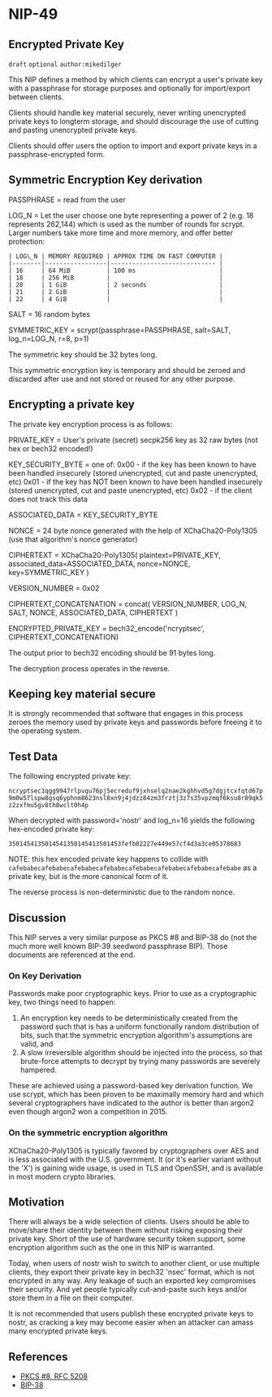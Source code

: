 
NIP-49
======

Encrypted Private Key
---------------------

`draft` `optional` `author:mikedilger`

This NIP defines a method by which clients can encrypt a user's private key with a passphrase for storage purposes and optionally for import/export between clients.

Clients should handle key material securely, never writing unencrypted private keys to longterm storage, and should discourage the use of cutting and pasting unencrypted private keys.

Clients should offer users the option to import and export private keys in a passphrase-encrypted form.

Symmetric Encryption Key derivation
-----------------------------------

PASSPHRASE = read from the user

LOG\_N = Let the user choose one byte representing a power of 2 (e.g. 18 represents 262,144) which is used as the number of rounds for scrypt. Larger numbers take more time and more memory, and offer better protection:

    | LOG\_N | MEMORY REQUIRED | APPROX TIME ON FAST COMPUTER |
    |--------|-----------------|----------------------------- |
    | 16     | 64 MiB          | 100 ms                       |
    | 18     | 256 MiB         |                              |
    | 20     | 1 GiB           | 2 seconds                    |
    | 21     | 2 GiB           |                              |
    | 22     | 4 GiB           |                              |

SALT = 16 random bytes

SYMMETRIC_KEY = scrypt(passphrase=PASSPHRASE, salt=SALT, log\_n=LOG\_N, r=8, p=1)

The symmetric key should be 32 bytes long.

This symmetric encryption key is temporary and should be zeroed and discarded after use and not stored or reused for any other purpose.


Encrypting a private key
------------------------

The private key encryption process is as follows:

PRIVATE\_KEY = User's private (secret) secpk256 key as 32 raw bytes (not hex or bech32 encoded!)

KEY\_SECURITY\_BYTE = one of:
  0x00 - if the key has been known to have been handled insecurely (stored unencrypted, cut and paste unencrypted, etc)
  0x01 - if the key has NOT been known to have been handled insecurely (stored unencrypted, cut and paste unencrypted, etc)
  0x02 - if the client does not track this data

ASSOCIATED\_DATA = KEY\_SECURITY\_BYTE

NONCE = 24 byte nonce generated with the help of XChaCha20-Poly1305 (use that algorithm's nonce generator)

CIPHERTEXT = XChaCha20-Poly1305(
    plaintext=PRIVATE\_KEY,
    associated_data=ASSOCIATED\_DATA,
    nonce=NONCE,
    key=SYMMETRIC\_KEY
)

VERSION\_NUMBER = 0x02

CIPHERTEXT_CONCATENATION = concat(
    VERSION\_NUMBER,
    LOG\_N,
    SALT,
    NONCE,
    ASSOCIATED\_DATA,
    CIPHERTEXT
)

ENCRYPTED\_PRIVATE\_KEY = bech32_encode('ncryptsec', CIPHERTEXT\_CONCATENATION)

The output prior to bech32 encoding should be 91 bytes long.

The decryption process operates in the reverse.


Keeping key material secure
---------------------------

It is strongly recommended that software that engages in this process zeroes the memory used by private keys and passwords before freeing it to the operating system.

Test Data
---------

The following encrypted private key:

`ncryptsec1qgg9947rlpvqu76pj5ecreduf9jxhselq2nae2kghhvd5g7dgjtcxfqtd67p9m0w57lspw8gsq6yphnm8623nsl8xn9j4jdzz84zm3frztj3z7s35vpzmqf6ksu8r89qk5z2zxfmu5gv8th8wclt0h4p`

When decrypted with password='nostr' and log_n=16 yields the following hex-encoded private key:

`3501454135014541350145413501453fefb02227e449e57cf4d3a3ce05378683`

NOTE: this hex encoded private key happens to collide with `cafebabecafebabecafebabecafebabecafebabecafebabecafebabecafebabe` as a private key, but is the more canonical form of it.

The reverse process is non-deterministic due to the random nonce.

Discussion
----------

This NIP serves a very similar purpose as PKCS #8 and BIP-38 do (not the much more well known BIP-39 seedword passphrase BIP). Those documents are referenced at the end.

### On Key Derivation

Passwords make poor cryptographic keys. Prior to use as a cryptographic key, two things need to happen:

1. An encryption key needs to be deterministically created from the password such that is has a uniform functionally random distribution of bits, such that the symmetric encryption algorithm's assumptions are valid, and
2. A slow irreversible algorithm should be injected into the process, so that brute-force attempts to decrypt by trying many passwords are severely hampered.

These are achieved using a password-based key derivation function. We use scrypt, which has been proven to be maximally memory hard and which several cryptographers have indicated to the author is better than argon2 even though argon2 won a competition in 2015.

### On the symmetric encryption algorithm

XChaCha20-Poly1305 is typically favored by cryptographers over AES and is less associated with the U.S. government.  It (or it's earlier variant without the 'X') is gaining wide usage, is used in TLS and OpenSSH, and is available in most modern crypto libraries.

Motivation
----------

There will always be a wide selection of clients. Users should be able to move/share their identity between them without risking exposing their private key. Short of the use of hardware security token support, some encryption algorithm such as the one in this NIP is warranted.

Today, when users of nostr wish to switch to another client, or use multiple clients, they export their private key in bech32 'nsec' format, which is not encrypted in any way. Any leakage of such an exported key compromises their security. And yet people typically cut-and-paste such keys and/or store them in a file on their computer.

It is not recommended that users publish these encrypted private keys to nostr, as cracking a key may become easier when an attacker can amass many encrypted private keys.

References
----------

- [PKCS #8, RFC 5208](https://datatracker.ietf.org/doc/html/rfc5208)
- [BIP-38](https://github.com/bitcoin/bips/blob/master/bip-0038.mediawiki)
